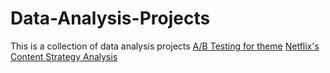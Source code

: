 # Data-Analysis-Projects
This is a collection of data analysis projects
[A/B Testing for theme](https://github.com/QuyenNguyen0611/Data-Analysis-Projects/tree/Theme-A/B-Testing-with-Python)
[Netflix's Content Strategy Analysis](https://github.com/QuyenNguyen0611/Data-Analysis-Projects/tree/Analyzing-Netflix's-Content-Strategy)
